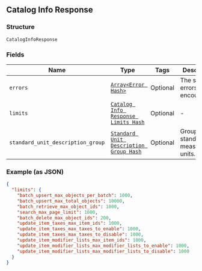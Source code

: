 ## Catalog Info Response

### Structure

`CatalogInfoResponse`

### Fields

| Name | Type | Tags | Description |
|  --- | --- | --- | --- |
| `errors` | [`Array<Error Hash>`](/doc/models/error.md) | Optional | The set of errors encountered. |
| `limits` | [`Catalog Info Response Limits Hash`]($m/CatalogInfoResponseLimits) | Optional | - |
| `standard_unit_description_group` | [`Standard Unit Description Group Hash`]($m/StandardUnitDescriptionGroup) | Optional | Group of standard measurement units. |

### Example (as JSON)

```json
{
  "limits": {
    "batch_upsert_max_objects_per_batch": 1000,
    "batch_upsert_max_total_objects": 10000,
    "batch_retrieve_max_object_ids": 1000,
    "search_max_page_limit": 1000,
    "batch_delete_max_object_ids": 200,
    "update_item_taxes_max_item_ids": 1000,
    "update_item_taxes_max_taxes_to_enable": 1000,
    "update_item_taxes_max_taxes_to_disable": 1000,
    "update_item_modifier_lists_max_item_ids": 1000,
    "update_item_modifier_lists_max_modifier_lists_to_enable": 1000,
    "update_item_modifier_lists_max_modifier_lists_to_disable": 1000
  }
}
```

